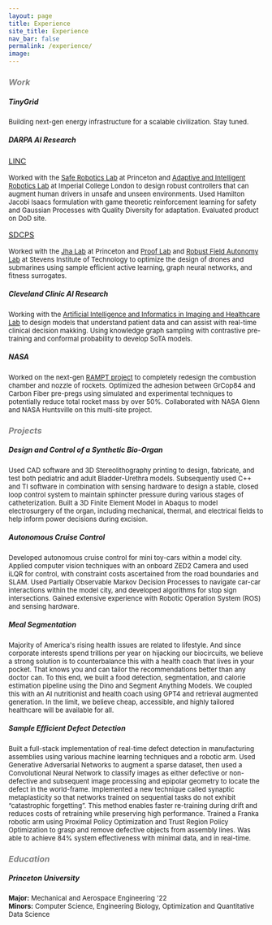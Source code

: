```yaml
---
layout: page
title: Experience
site_title: Experience
nav_bar: false
permalink: /experience/
image:
---
```


<h3 style="color: gray;"><i>Work</i></h3>

##### TinyGrid
<p style="font-size: 13px;">
Building next-gen energy infrastructure for a scalable civilization. Stay tuned.
</p>

##### DARPA AI  Research
<p style="font-size: 15px;">
    <a href="https://www.darpa.mil/program/learning-introspective-control">LINC</a>
</p>

<p style="font-size: 13px;">
Worked with the <a href="https://saferobotics.princeton.edu">Safe Robotics Lab</a> at Princeton and <a href="https://www.imperial.ac.uk/adaptive-intelligent-robotics/">Adaptive and Intelligent Robotics Lab</a> at Imperial College London to design robust controllers that can augment human drivers in unsafe and unseen environments. Used Hamilton Jacobi Isaacs formulation with game theoretic reinforcement learning for safety and Gaussian Processes with Quality Diversity for adaptation. Evaluated product on DoD site.
</p>

<p style="font-size: 15px;">
    <a href="https://www.darpa.mil/program/symbiotic-design-for-cyber-physical-systems">SDCPS</a>
</p>

<p style="font-size: 13px;">
Worked with the <a href="(https://engineering.princeton.edu/faculty/niraj-jha">Jha Lab</a> at Princeton and <a href="https://prooflab.stevens.edu"> Proof Lab</a> and <a href="https://robustfieldautonomylab.github.io">Robust Field Autonomy Lab</a> at Stevens Institute of Technology to optimize the design of drones and submarines using sample efficient active learning, graph neural networks, and fitness surrogates.
</p>

##### Cleveland Clinic AI  Research
<p style="font-size: 13px;">
Working with the <a href="https://my.clevelandclinic.org/departments/pathology/depts/artificial-intelligence-data-science">Artificial Intelligence and Informatics in Imaging and Healthcare Lab</a> to design models that understand patient data and can assist with real-time clinical decision makking. Using knowledge graph sampling with contrastive pre-training and conformal probability to develop SoTA models. 
</p>

##### NASA
<p style="font-size: 13px;">
Worked on the next-gen <a href="https://www.nasa.gov/rapid-analysis-and-manufacturing-propulsion-technology/">RAMPT project</a> to completely redesign the combustion chamber and nozzle of rockets. Optimized the adhesion between GrCop84 and Carbon Fiber pre-pregs using simulated and experimental techniques to potentially reduce total rocket mass by over 50%. Collaborated with NASA Glenn and NASA Huntsville on this multi-site project.
</p>

<h3 style="color: gray;"><i>Projects</i></h3>

##### Design and Control of a Synthetic Bio-Organ
<p style="font-size: 13px;">
Used CAD software and 3D Stereolithography printing to design, fabricate, and test both pediatric and adult Bladder-Urethra models. Subsequently used C++ and TI software in combination with sensing hardware to design a stable, closed loop control system to maintain sphincter pressure during various stages of catheterization. Built a 3D Finite Element Model in Abaqus to model electrosurgery of the organ, including mechanical, thermal, and electrical fields to help inform power decisions during excision.
</p>

##### Autonomous Cruise Control
<p style="font-size: 13px;">
Developed autonomous cruise control for mini toy-cars within a model city. Applied computer vision techniques with an onboard ZED2 Camera and used iLQR for control, with constraint costs ascertained from the road boundaries and SLAM. Used Partially Observable Markov Decision Processes to navigate car-car interactions within the model city, and developed algorithms for stop sign intersections. Gained extensive experience with Robotic Operation System (ROS) and sensing hardware.
</p>

##### Meal Segmentation
<p style="font-size: 13px;">
Majority of America's rising health issues are related to lifestyle. And since corporate interests spend trillions per year on hijacking our biocircuits, we believe a strong solution is to counterbalance this with a health coach that lives in your pocket. That knows you and can tailor the recommendations better than any doctor can. To this end, we built a food detection, segmentation, and calorie estimation pipeline using the Dino and Segment Anything Models. We coupled this with an AI nutritionist and health coach using GPT4 and retrieval augmented generation. In the limit, we believe cheap, accessible, and highly tailored healthcare will be available for all.
</p>

##### Sample Efficient Defect Detection
<p style="font-size: 13px;">
Built a full-stack implementation of real-time defect detection in manufacturing assemblies using various machine learning techniques and a robotic arm. Used Generative Adversarial Networks to augment a sparse dataset, then used a Convolutional Neural Network to classify images as either defective or non-defective and subsequent image processing and epipolar geometry to locate the defect in the world-frame. Implemented a new technique called synaptic metaplasticity so that networks trained on sequential tasks do not exhibit “catastrophic forgetting”. This method enables faster re-training during drift and reduces costs of retraining while preserving high performance. Trained a Franka robotic arm using Proximal Policy Optimization and Trust Region Policy Optimization to grasp and remove defective objects from assembly lines. Was able to achieve 84% system effectiveness with minimal data, and in real-time.
</p>

<h3 style="color: gray;"><i>Education</i></h3>

##### Princeton University
<p style="font-size: 13px;">
<strong>Major:</strong> Mechanical and Aerospace Engineering '22<br>
<strong>Minors:</strong> Computer Science, Engineering Biology, Optimization and Quantitative Data Science
</p>